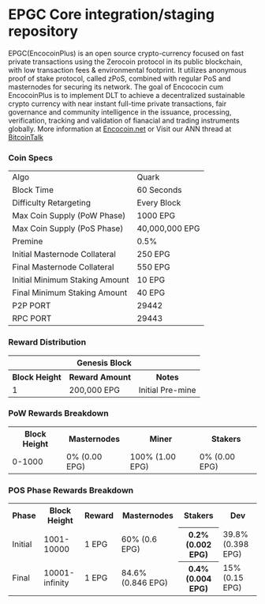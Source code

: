 EPGC Core integration/staging repository
=====================================
EPGC(EncocoinPlus) is an open source crypto-currency focused on fast private transactions using the Zerocoin protocol in its public blockchain, with low transaction fees & environmental footprint.  It utilizes anonymous proof of stake protocol, called zPoS, combined with regular PoS and masternodes for securing its network. 
The goal of Encococin cum EncocoinPlus is to implement DLT to achieve a decentralized sustainable crypto currency with near instant full-time private transactions, fair governance and community intelligence in the issuance, processing, verification, tracking and validation of fianacial and trading instruments globally.
More information at [Encocoin.net](http://encocoin.net) or Visit our ANN thread at [BitcoinTalk](http://www.bitcointalk.org/index.php?topic=1262920)

### Coin Specs
<table>
<tr><td>Algo</td><td>Quark</td></tr>
<tr><td>Block Time</td><td>60 Seconds</td></tr>
<tr><td>Difficulty Retargeting</td><td>Every Block</td></tr>
<tr><td>Max Coin Supply (PoW Phase)</td><td>1000 EPG</td></tr>
<tr><td>Max Coin Supply (PoS Phase)</td><td>40,000,000 EPG</td></tr>
<tr><td>Premine</td><td>0.5%</td></tr>
<tr><td>Initial Masternode Collateral</td><td>250 EPG</td></tr>
<tr><td>Final Masternode Collateral</td><td>550 EPG</td></tr>
<tr><td>Initial Minimum Staking Amount</td><td>10 EPG</td></tr>
<tr><td>Final Minimum Staking Amount</td><td>40 EPG</td></tr>
<tr><td>P2P PORT</td><td>29442</td></tr>
<tr><td>RPC PORT</td><td>29443</td></tr>
</table>

### Reward Distribution

<table>
<th colspan=4>Genesis Block</th>
<tr><th>Block Height</th><th>Reward Amount</th><th>Notes</th></tr>
<tr><td>1</td><td>200,000 EPG</td><td>Initial Pre-mine</td></tr>
</table>

### PoW Rewards Breakdown

<table>
<th>Block Height</th><th>Masternodes</th><th>Miner</th><th>Stakers</th>
<tr><td>0-1000</td><td>0% (0.00 EPG)</td><td>100% (1.00 EPG)</td><td>0% (0.00 EPG)</td></tr>
</table>

### POS Phase Rewards Breakdown

<table>
<th>Phase</th><th>Block Height</th><th>Reward</th><th>Masternodes</th><th>Stakers</th><th>Dev</th>
<tr><td>Initial</td><td>1001-10000</td><td>1 EPG</td><td>60% (0.6 EPG)</td><th>0.2% (0.002 EPG)</th><td>39.8% (0.398 EPG)</td></tr>
<tr><td>Final</td><td>10001-infinity</td><td>1 EPG</td><td>84.6% (0.846 EPG)</td><th>0.4% (0.004 EPG)</th><td>15% (0.15 EPG)</td></tr>
</table>
